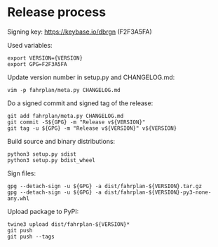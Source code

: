 # Release process

Signing key: https://keybase.io/dbrgn (F2F3A5FA)

Used variables:

    export VERSION={VERSION}
    export GPG=F2F3A5FA

Update version number in setup.py and CHANGELOG.md:

    vim -p fahrplan/meta.py CHANGELOG.md

Do a signed commit and signed tag of the release:

    git add fahrplan/meta.py CHANGELOG.md
    git commit -S${GPG} -m "Release v${VERSION}"
    git tag -u ${GPG} -m "Release v${VERSION}" v${VERSION}

Build source and binary distributions:

    python3 setup.py sdist
    python3 setup.py bdist_wheel

Sign files:

    gpg --detach-sign -u ${GPG} -a dist/fahrplan-${VERSION}.tar.gz
    gpg --detach-sign -u ${GPG} -a dist/fahrplan-${VERSION}-py3-none-any.whl

Upload package to PyPI:

    twine3 upload dist/fahrplan-${VERSION}*
    git push
    git push --tags
